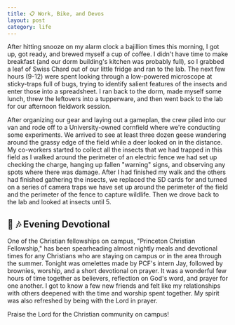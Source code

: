 ```yaml
---
title: 📋 Work, Bike, and Devos
layout: post
category: life
---
```


After hitting snooze on my alarm clock a bajillion times this morning, I got up, got ready, and brewed myself a cup of coffee. I didn't have time to make breakfast (and our dorm building's kitchen was probably full), so I grabbed a leaf of Swiss Chard out of our little fridge and ran to the lab. The next few hours (9-12) were spent looking through a low-powered microscope at sticky-traps full of bugs, trying to identify salient features of the insects and enter those into a spreadsheet. I ran back to the dorm, made myself some lunch, threw the leftovers into a tupperware, and then went back to the lab for our afternoon fieldwork session.

After organizing our gear and laying out a gameplan, the crew piled into our van and rode off to a University-owned cornfield where we're conducting some experiments. We arrived to see at least three dozen geese wandering around the grassy edge of the field while a deer looked on in the distance. My co-workers started to collect all the insects that we had trapped in this field as I walked around the perimeter of an electric fence we had set up checking the charge, hanging up fallen "warning" signs, and observing any spots where there was damage. After I had finished my walk and the others had finished gathering the insects, we replaced the SD cards for and turned on a series of camera traps we have set up around the perimeter of the field and the perimeter of the fence to capture wildlife. Then we drove back to the lab and looked at insects until 5.

## 📖 🎶 Evening Devotional

One of the Christian fellowships on campus, "Princeton Christian Fellowship," has been spearheading almost nightly meals and devotional times for any Christians who are staying on campus or in the area through the summer. Tonight was omelettes made by PCF's intern Jay, followed by brownies, worship, and a short devotional on prayer. It was a wonderful few hours of time together as believers, reflection on God's word, and prayer for one another. I got to know a few new friends and felt like my relationships with others deepened with the time and worship spent together. My spirit was also refreshed by being with the Lord in prayer.

Praise the Lord for the Christian community on campus! 
